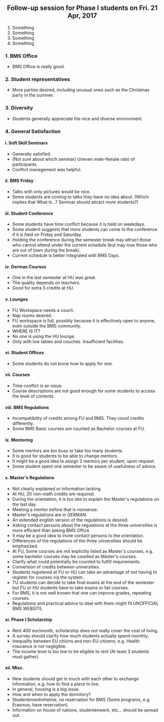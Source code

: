 ## <center> Follow-up session for Phase I students on Fri. 21 Apr, 2017 </center>

1. Something
  1. Something
  2. Something
2. Something
 ### 1. BMS Office
 - BMS Office is really good.
 ### 2. Student representatives
 - More parties desired, including unusual ones such as the Christmas party in the summer.
 ### 3. Diversity
 - Students generally appreciate the nice and diverse environment.
 ### 4. General Satisfaction
  #### i. Soft Skill Seminars
  - Generally satisfied.
  - (Not sure about which seminar) Uneven male-female ratio of participants.
  - Conflict management was helpful.
  #### ii. BMS Friday
  - Talks with only pictures would be nice.
  - Some students are coming to talks they have no idea about. (Which implies that What Is...? Seminar should attract more students?)
  #### iii. Student Conference
  - Some students have time conflict because it is held on weekdays.
  - Some student suggests that more students can come to the conference if it is held on Friday and Saturday.
  - Holding the conference during the semester break may attract those who cannot attend under the current schedule (but may lose those who are out of town during the break).
  - Current schedule is better integrated with BMS Days.
  #### iv. German Courses
  - One in the last semester at HU was great.
  - The quality depends on teachers.
  - Good for extra 5 credits at HU.
  #### v. Lounges
  - FU Workspace needs a couch.
  - Nap rooms desired.
  - FU workspace is full, possibly because it is effectively open to anyone, even outside the BMS community.
  - WHERE IS IT?
  - No one is using the HU lounge.
  - Only with low tables and couches. Insufficient facilities.
  #### vi. Student Offices
  - Some students do not know how to apply for one.
  #### vii. Courses
  - Time conflict is an issue.
  - Course descriptions are not good enough for some students to access the level of contents.
  #### viii. BMS Regulations
  - Incompatibility of credits among FU and BMS. They count credits differently.
  - Some BMS Basic courses are counted as Bachelor courses at FU.
  #### ix. Mentoring
  - Some mentors are too busy or take too many students.
  - It is good for students to be able to change mentors.
  - It might be a good idea to assign 2 mentors per student, upon request.
  - Some student spent one semester to be aware of usefulness of advice.
  #### x. Master's Regulations
  - Not clearly explained or information lacking.
  - At HU, 20 non-math credits are required.
  - During the orientation, it is too late to explain the Master's regulations on the last day.
  - Meeting a mentor before that is nonsense.
  - Master's regulations are in GERMAN.
  - An extended english version of the regulations is desired.
  - Asking contact persons about the regulations at the three universities is more efficient than asking BMS Office.
  - It may be a good idea to invite contact persons to the orientation.
  - Differences of the regulations of the three universities should be emphasized.
  - At FU, Some courses are not explicitly listed as Master's courses, e.g. some bachelor courses may be counted as Master's courses.
  - Clarify what could potentially be counted to fulfill requirements.
  - Conversion of credits between universities.
  - Students registered at FU or HU can take an advantage of not having to register for courses via the system.
  - TU students can decide to take final exams at the end of the semester but FU or HU students have to take exams or fail courses.
  - For BMS, it is not well known that one can improve grades, repeating courses.
  - Regulations and practical advice to deal with them might fit UNOFFICIAL BMS WEBSITE.
  #### xi. Phase I Scholarship
  - Rent 400 eur/month, scholarship does not really cover the cost of living.
  - A survey should clarify how much students actually spend monthly.
  - Inequality between EU citizins and non-EU citizens, e.g. Health insurance is not negligible.
  - The income level is too low to be eligible to rent (At least 3 students must gather).
  #### xii. Misc.
  - New students should get in touch with each other to exchange information, e.g. how to find a place to live.
  - In general, housing is a big issue.
  - How and when to apply the dormitory?
  - Studentenwohnheime, no reservation for BMS (Some programs, e.g. Erasmus, have reservation).
  - Information on house of nations, studentenwerk, etc... should be spread out.

